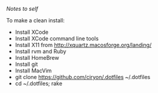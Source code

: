 *Notes to self*

To make a clean install:

* Install XCode
* Install XCode command line tools
* Install X11 from http://xquartz.macosforge.org/landing/
* Install rvm and Ruby
* Install HomeBrew
* Install git
* Install MacVim
* git clone https://github.com/ciryon/.dotfiles ~/.dotfiles
* cd ~/.dotfiles; rake


